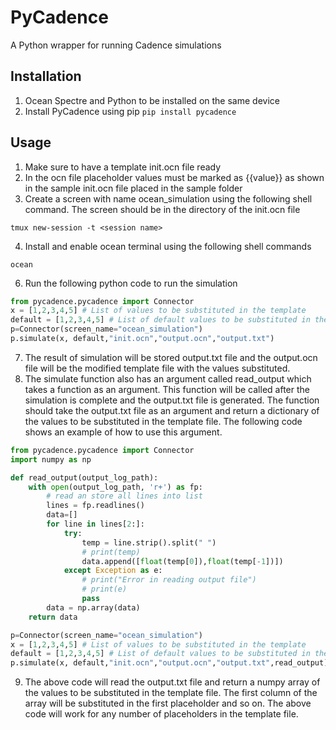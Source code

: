 # PyCadence
 A Python wrapper for running Cadence simulations

## Installation
1. Ocean Spectre and Python to be installed on the same device
2. Install PyCadence using pip
```pip install pycadence```

## Usage
1. Make sure to have a template init.ocn file ready
2. In the ocn file placeholder values must be marked as {{value}} as shown in the sample init.ocn file placed in the sample folder
3. Create a screen with name ocean_simulation using the following shell command. The screen should be in the directory of the init.ocn file
```shell
tmux new-session -t <session name>
```
4. Install and enable ocean terminal using the following shell commands
```shell
ocean
```
6. Run the following python code to run the simulation
```python
from pycadence.pycadence import Connector
x = [1,2,3,4,5] # List of values to be substituted in the template
default = [1,2,3,4,5] # List of default values to be substituted in the template in case of error
p=Connector(screen_name="ocean_simulation")
p.simulate(x, default,"init.ocn","output.ocn","output.txt")
```
7. The result of simulation will be stored output.txt file and the output.ocn file will be the modified template file with the values substituted.
8. The simulate function also has an argument called read_output which takes a function as an argument. This function will be called after the simulation is complete and the output.txt file is generated. The function should take the output.txt file as an argument and return a dictionary of the values to be substituted in the template file. The following code shows an example of how to use this argument.
```python
from pycadence.pycadence import Connector
import numpy as np

def read_output(output_log_path):
    with open(output_log_path, 'r+') as fp:
        # read an store all lines into list
        lines = fp.readlines()
        data=[]
        for line in lines[2:]:
            try:
                temp = line.strip().split(" ")
                # print(temp)
                data.append([float(temp[0]),float(temp[-1])])
            except Exception as e:
                # print("Error in reading output file")
                # print(e)
                pass
        data = np.array(data)
    return data

p=Connector(screen_name="ocean_simulation")
x = [1,2,3,4,5] # List of values to be substituted in the template
default = [1,2,3,4,5] # List of default values to be substituted in the template in case of error
p.simulate(x, default,"init.ocn","output.ocn","output.txt",read_output)
```
9. The above code will read the output.txt file and return a numpy array of the values to be substituted in the template file. The first column of the array will be substituted in the first placeholder and so on. The above code will work for any number of placeholders in the template file.